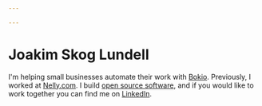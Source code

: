 ```yaml
---

---
```


# Joakim Skog Lundell

I'm helping small businesses automate their work with [Bokio](https://bokio.se/). Previously, I worked at [Nelly.com](https://nelly.com/). I build [open source software](https://github.com/joakimskoog), and if you would like to work together you can find me on [LinkedIn](https://www.linkedin.com/in/joakimskoog).